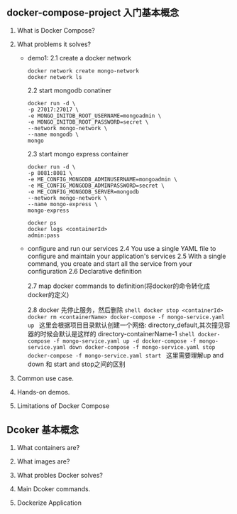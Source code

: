 ## docker-compose-project 入门基本概念

1. What is Docker Compose?

2. What problems it solves?
    - demo1:
        2.1 create a docker network

        ```shell
        docker network create mongo-network
        docker network ls
        ```

        2.2 start mongodb conatiner

        ```shell
        docker run -d \
        -p 27017:27017 \
        -e MONGO_INITDB_ROOT_USERNAME=mongoadmin \
        -e MONGO_INITDB_ROOT_PASSWORD=secret \
        --network mongo-network \
        --name mongodb \
        mongo
        ```

        2.3 start mongo express container

        ```shell
        docker run -d \
        -p 8081:8081 \
        -e ME_CONFIG_MONGODB_ADMINUSERNAME=mongoadmin \
        -e ME_CONFIG_MONGODB_ADMINPASSWORD=secret \
        -e ME_CONFIG_MONGODB_SERVER=mongodb
        --network mongo-network \
        --name mongo-express \
        mongo-express

        docker ps 
        docker logs <containerId>
        admin:pass

        ```

    - configure and run our services
        2.4 You use a single YAML file to configure and maintain your application's services
        2.5 With a single command, you create and start all the service from your configuration
        2.6 Declarative definition

        2.7 map docker commands to definition(将docker的命令转化成docker的定义)

        2.8 docker 先停止服务，然后删除
            ```shell
            docker stop <containerId>
            docker rm <containerName>
            docker-compose -f mongo-service.yaml up
            ```
        这里会根据项目目录默认创建一个网络: directory_default,其次撞见容器的时候会默认是这样的
        directory-containerName-1
            ```shell
            docker-compose -f mongo-service.yaml up -d
            docker-compose -f mongo-service.yaml down
            docker-compose -f mongo-service.yaml stop
            docker-compose -f mongo-service.yaml start
            ```
        这里需要理解up and down 和 start and stop之间的区别

3. Common use case.

4. Hands-on demos.

5. Limitations of Docker Compose

## Dcoker 基本概念

1. What containers are?

2. What images are?

3. What probles Docker solves?

4. Main Dcoker commands.

5. Dockerize Application
